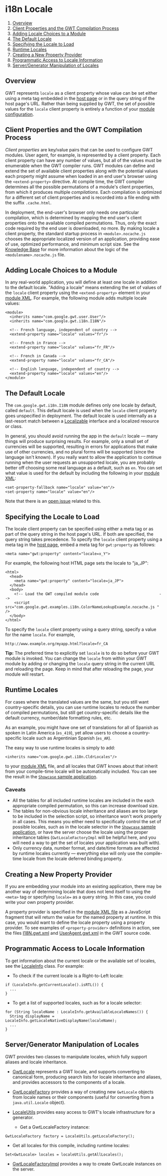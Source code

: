 i18n Locale
===

1.  [Overview](#LocaleOverview)
2.  [Client Properties and the GWT Compilation Process](#LocaleProperty)
3.  [Adding Locale Choices to a Module](#LocaleModule)
4.  [The Default Locale](#LocaleDefault)
5.  [Specifying the Locale to Load](#LocaleSpecifying)
6.  [Runtime Locales](#RuntimeLocales)
7.  [Creating a New Property Provider](#LocaleProvider)
8.  [Programmatic Access to Locale Information](#LocaleInfo)
9.  [Server/Generator Manipulation of Locales](#ServerLocales)

## Overview<a id="LocaleOverview"></a>

GWT represents `locale` as a client property whose value can be set either using a meta tag embedded in the [host
page](DevGuideOrganizingProjects.html#DevGuideHostPage) or in the query string of the host page's URL. Rather than being supplied by GWT, the set of possible values for the `locale` client property is entirely a
function of your [module configuration](DevGuideOrganizingProjects.html#DevGuideModules).

## Client Properties and the GWT Compilation Process<a id="LocaleProperty"></a>

_Client properties_ are key/value pairs that can be used to configure GWT modules. User agent, for example, is represented by a client property. Each client property can
have any number of values, but all of the values must be enumerable when the GWT compiler runs. GWT modules can define and extend the set of available client properties along with
the potential values each property might assume when loaded in an end user's browser using the `<extend-property>` directive. At compile time, the GWT compiler
determines all the possible permutations of a module's client properties, from which it produces multiple _compilations_. Each compilation is optimized for a different set of
client properties and is recorded into a file ending with the suffix `.cache.html`.

In deployment, the end-user's browser only needs one particular compilation,
which is determined by mapping the end user's client properties onto the
available compiled permutations. Thus, only the exact code required by the end
user is downloaded, no more. By making locale a client property, the standard
startup process in `<module>.nocache.js` chooses the appropriate
localized version of an application, providing ease of use, optimized
performance, and minimum script size. See the
[Knowledge Base](FAQ_DebuggingAndCompiling.html#What) for more information about the logic of the `<modulename>.nocache.js` file.

## Adding Locale Choices to a Module<a id="LocaleModule"></a>

In any real-world application, you will define at least one locale in addition to the default locale. "Adding a locale" means extending the set of values of the `locale`
client property using the `<extend-property>` element in your [module XML](DevGuideOrganizingProjects.html#DevGuideModuleXml). For
example, the following module adds multiple locale values:

```
<module>
  <inherits name="com.google.gwt.user.User"/>
  <inherits name="com.google.gwt.i18n.I18N"/>
  
  <!-- French language, independent of country -->
  <extend-property name="locale" values="fr"/>

  <!-- French in France -->
  <extend-property name="locale" values="fr_FR"/>

  <!-- French in Canada -->
  <extend-property name="locale" values="fr_CA"/>
  
  <!-- English language, independent of country -->
  <extend-property name="locale" values="en"/>
</module>
```

## The Default Locale<a id="LocaleDefault"></a>

The `com.google.gwt.i18n.I18N` module defines only one locale by default, called `default`. This default locale is used when the `locale` client property
goes unspecified in deployment. The default locale is used internally as a last-resort match between a [Localizable](/javadoc/latest/com/google/gwt/i18n/client/Localizable.html) interface and a localized resource or
class.

In general, you should avoid running the app in the `default` locale
&mdash; many things will produce surprising results.  For example, only a small set of
currencies will be supported, resulting in errors for applications that make use of
other currencies, and no plural forms will be supported (since
the language isn't known).  If you really want to allow the application
to continue running when the user requests an unsupported locale, you
are probably better off choosing some real language as a default, such as
`en`.  You can set what value is used for the default by including
the following in your [module XML](DevGuideOrganizingProjects.html#DevGuideModuleXml):

```
<set-property-fallback name="locale" value="en"/>
<set-property name="locale" value="en"/>
```

Note that there is an [open issue](https://github.com/gwtproject/gwt/issues/5768) related to this.

## Specifying the Locale to Load<a id="LocaleSpecifying"></a>

The locale client property can be specified using either a meta tag or as part of the query string in the host page's URL. If both are specified, the query string takes
precedence. To specify the `locale` client property using a meta tag in the [host page](DevGuideOrganizingProjects.html#DevGuideHostPage), embed a meta tag for
`gwt:property` as follows:

```
<meta name="gwt:property" content="locale=x_Y">
```

For example, the following host HTML page sets the locale to "ja_JP":

```
<html>
  <head>
    <meta name="gwt:property" content="locale=ja_JP">
  </head>
  <body>
    <!-- Load the GWT compiled module code                           -->
    <script src="com.google.gwt.examples.i18n.ColorNameLookupExample.nocache.js " />
  </body>
</html>
```

To specify the `locale` client property using a query string, specify a value for the name `locale`. For example,

```
http://www.example.org/myapp.html?locale=fr_CA
```

**Tip:** The preferred time to explicitly set `locale` is to do so before your GWT module is invoked. You can change the `locale` from within your GWT
module by adding or changing the `locale` query string in the current URL and reloading the page. Keep in mind that after reloading the page, your module will
restart.

## Runtime Locales<a id="RuntimeLocales"></a>

For cases where the translated values are the same, but you still want
country-specific details, you can use runtime locales to reduce the number
of compiled permutations, but still get country-specific details like the
default currency, number/date formatting rules, etc.

As an example, you might have one set of translations for all of Spanish
as spoken in Latin America (`es_419`), yet allow users to choose
a country-specific locale such as Argentinian Spanish (`es_AR`).

The easy way to use runtime locales is simply to add:

```
<inherits name="com.google.gwt.i18n.CldrLocales"/>
```

to your [module XML](DevGuideOrganizingProjects.html#DevGuideModuleXml) file, and all locales that GWT knows about that inherit from
your compile-time locale will be automatically included.  You can see the
result in the [`Showcase` sample application](http://samples.gwtproject.org/samples/Showcase/Showcase.html).

### Caveats

*   All the tables for all included runtime locales are included in the
 each appropriate compiled permutation, so this can increase download size.
*   The tables for non-obvious locale inheritance and aliases are too large
 to be included in the selection script, so inheritance won't work properly
 in all cases.  This means you either need to specifically control the set
 of possible locales, such as in the locale selector in the [`Showcase`
sample application](http://samples.gwtproject.org/samples/Showcase/Showcase.html), or have the server choose the locale using the
proper inheritance tables (`GwtLocaleFactoryImpl` will be helpful here,
and you will need a way to get the set of locales your application was built
with).
*   Only currency data, number format, and date/time formats are affected
 by runtime locales currently &mdash; everything else will only use the compile-time
 locale from the locale deferred binding property.

## Creating a New Property Provider<a id="LocaleProvider"></a>

If you are embedding your module into an existing application, there may be another way of determining locale that does not lend itself to using the `<meta>` tag
or specifying `locale=` as a query string. In this case, you could write your own property provider.

A property provider is specified in the [module XML file](DevGuideOrganizingProjects.html#DevGuideModuleXml) as a JavaScript fragment that will return the value for the
named property at runtime. In this case, you would want to define the locale property using a property provider. To see examples of `<property-provider>` definitions
in action, see the files [I18N.gwt.xml](https://gwt.googlesource.com/gwt/+/master/user/src/com/google/gwt/i18n/I18N.gwt.xml) and
[UserAgent.gwt.xml](https://gwt.googlesource.com/gwt/+/master/user/src/com/google/gwt/user/UserAgent.gwt.xml) in the GWT source code.

## Programmatic Access to Locale Information<a id="LocaleInfo"></a>

To get information about the current locale or the available set of
locales, see the [LocaleInfo](/javadoc/latest/com/google/gwt/i18n/client/LocaleInfo.html)
class.  For example:

*   To check if the current locale is a Right-to-Left locale:

```
if (LocaleInfo.getCurrentLocale().isRTL()) {
  ...
}
```

*   To get a list of supported locales, such as for a locale selector:

```
for (String localeName : LocaleInfo.getAvailableLocaleNames()) {
  String displayName = LocaleInfo.getLocaleNativeDisplayName(localeName);
  ...
}
```

## Server/Generator Manipulation of Locales<a id="ServerLocales"></a>

GWT provides two classes to manipulate locales, which fully support aliases
and locale inheritance.

*   [GwtLocale](/javadoc/latest/com/google/gwt/i18n/shared/GwtLocale.html)
represents a GWT locale, and supports converting to canonical form, producing
search lists for locale inheritance and aliases, and provides accessors to
the components of a locale.

*   [GwtLocaleFactory](/javadoc/latest/com/google/gwt/i18n/shared/GwtLocaleFactory.html)
provides a way of creating new `GwtLocale` objects from locale names
or their components (useful for converting from a `java.util.Locale`
object).

*   [LocaleUtils](/javadoc/latest/com/google/gwt/i18n/rebind/LocaleUtils.html)
    provides easy access to GWT's locale infrastructure for a generator.
    *   Get a GwtLocaleFactory instance:

```
GwtLocaleFactory factory = LocaleUtils.getLocaleFactory();
```

*   Get all locales for this compile, including runtime locales:

```
Set<GwtLocale> locales = localeUtils.getAllLocales();
```

*   [GwtLocaleFactoryImpl](/javadoc/latest/com/google/gwt/i18n/server/GwtLocaleFactoryImpl.html)
provides a way to create GwtLocale instances on the server.
